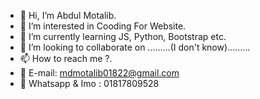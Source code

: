 - 👋 Hi, I’m Abdul Motalib.
- 👀 I’m interested in Cooding For Website. 
- 🌱 I’m currently learning JS, Python, Bootstrap etc.
- 💞️ I’m looking to collaborate on .........(I don't know).........
- 📫 How to reach me ?.
- 💞️ E-mail: mdmotalib01822@gmail.com
- 💞️ Whatsapp & Imo : 01817809528

<!---
mdmotalib01822/mdmotalib01822 is a ✨ special ✨ repository because its `README.md` (this file) appears on your GitHub profile.
You can click the Preview link to take a look at your changes.
--->

